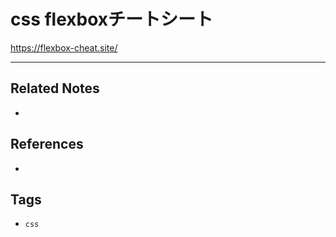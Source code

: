 # css flexboxチートシート
https://flexbox-cheat.site/

---
## Related Notes
- 

## References
- 

## Tags
- `css` 